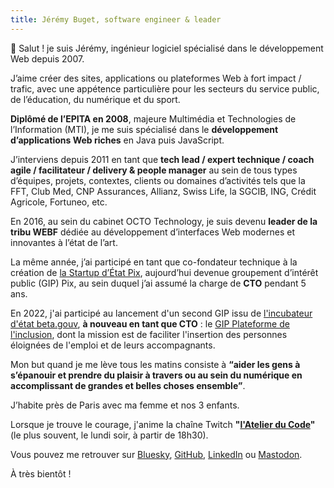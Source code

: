 ```yaml
---
title: Jérémy Buget, software engineer & leader
---
```


👋 Salut ! je suis Jérémy, ingénieur logiciel spécialisé dans le développement Web depuis 2007.

J’aime créer des sites, applications ou plateformes Web à fort impact / trafic, avec une appétence particulière pour les secteurs du service public, de l’éducation, du numérique et du sport.

**Diplômé de l’EPITA en 2008**, majeure Multimédia et Technologies de l’Information (MTI), je me suis spécialisé dans le **développement d’applications Web riches** en Java puis JavaScript.

J’interviens depuis 2011 en tant que **tech lead / expert technique / coach agile / facilitateur / delivery & people manager** au sein de tous types d’équipes, projets, contextes, clients ou domaines d’activités tels que la FFT, Club Med, CNP Assurances, Allianz, Swiss Life, la SGCIB, ING, Crédit Agricole, Fortuneo, etc.

En 2016, au sein du cabinet OCTO Technology, je suis devenu **leader de la tribu WEBF** dédiée au développement d’interfaces Web modernes et innovantes à l’état de l’art.

La même année, j’ai participé en tant que co-fondateur technique à la création de [la Startup d’État Pix](https://pix.fr), aujourd’hui devenue groupement d’intérêt public (GIP) Pix, au sein duquel j’ai assumé la charge de **CTO** pendant 5 ans.

En 2022, j'ai participé au lancement d'un second GIP issu de [l'incubateur d'état beta.gouv](https://beta.gouv.fr/), **à nouveau en tant que CTO** : le [GIP Plateforme de l'inclusion](https://inclusion.beta.gouv.fr), dont la mission est de faciliter l'insertion des personnes éloignées de l'emploi et de leurs accompagnants.

Mon but quand je me lève tous les matins consiste à **“aider les gens à s’épanouir et prendre du plaisir à travers ou au sein du numérique en accomplissant de grandes et belles choses ensemble”**.

J’habite près de Paris avec ma femme et nos 3 enfants.

Lorsque je trouve le courage, j'anime la chaîne Twitch **"[l'Atelier du Code](https://twitch.tv/jeremybuget)"** (le plus souvent, le lundi soir, à partir de 18h30).

Vous pouvez me retrouver sur [Bluesky](https://bsky.app/profile/jbuget.fr), [GitHub](https://github.com/jbuget), [LinkedIn](https://www.linkedin.com/in/jbuget/) ou <a rel="me" href="https://piaille.fr/@jbuget">Mastodon</a>.

À très bientôt !
